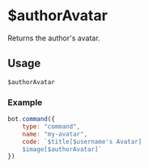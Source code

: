 # $authorAvatar
Returns the author's avatar.

## Usage
```$authorAvatar```

### Example
```js
bot.command({
    type: "command",
    name: "my-avatar",
    code: `$title[$username's Avatar]
    $image[$authorAvatar]`
})
```
